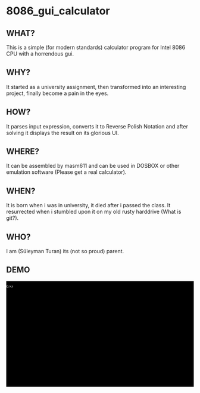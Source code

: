 # 8086_gui_calculator

## WHAT?
This is a simple (for modern standards) calculator program for Intel 8086 CPU with a horrendous gui.
## WHY?
It started as a university assignment, then transformed into an interesting project, finally become a pain in the eyes.
## HOW?
It parses input expression, converts it to Reverse Polish Notation and after solving it displays the result on its glorious UI.
## WHERE?
It can be assembled by masm611 and can be used in DOSBOX or other emulation software (Please get a real calculator).
## WHEN?
It is born when i was in university, it died after i passed the class. It resurrected when i stumbled upon it on my old rusty harddrive (What is git?).
## WHO?
I am (Süleyman Turan) its (not so proud) parent.
## DEMO
![](https://github.com/suleymanturan/8086_gui_calculator/blob/main/Gif/Demo.gif)

